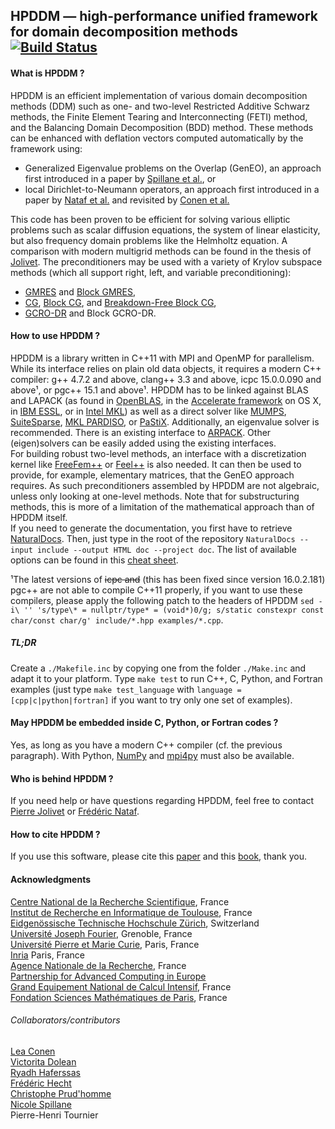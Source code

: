 ## HPDDM — high-performance unified framework for domain decomposition methods [![Build Status](https://travis-ci.org/hpddm/hpddm.svg?branch=master)](https://travis-ci.org/hpddm/hpddm)

#### What is HPDDM ?
HPDDM is an efficient implementation of various domain decomposition methods (DDM) such as one- and two-level Restricted Additive Schwarz methods, the Finite Element Tearing and Interconnecting (FETI) method, and the Balancing Domain Decomposition (BDD) method. These methods can be enhanced with deflation vectors computed automatically by the framework using:
* Generalized Eigenvalue problems on the Overlap (GenEO), an approach first introduced in a paper by [Spillane et al.](http://link.springer.com/article/10.1007%2Fs00211-013-0576-y#page-1), or
* local Dirichlet-to-Neumann operators, an approach first introduced in a paper by [Nataf et al.](http://epubs.siam.org/doi/abs/10.1137/100796376) and revisited by [Conen et al.](http://www.sciencedirect.com/science/article/pii/S0377042714001800)

This code has been proven to be efficient for solving various elliptic problems such as scalar diffusion equations, the system of linear elasticity, but also frequency domain problems like the Helmholtz equation. A comparison with modern multigrid methods can be found in the thesis of [Jolivet](http://jolivet.perso.enseeiht.fr/thesis.pdf). The preconditioners may be used with a variety of Krylov subspace methods (which all support right, left, and variable preconditioning):
* [GMRES](http://epubs.siam.org/doi/abs/10.1137/0907058) and [Block GMRES](http://www.sam.math.ethz.ch/~mhg/pub/delhipap.pdf),
* [CG](http://nvlpubs.nist.gov/nistpubs/jres/049/jresv49n6p409_A1b.pdf), [Block CG](http://www.sciencedirect.com/science/article/pii/0024379580902475), and [Breakdown-Free Block CG](http://link.springer.com/article/10.1007/s10543-016-0631-z),
* [GCRO-DR](http://epubs.siam.org/doi/abs/10.1137/040607277) and Block GCRO-DR.

#### How to use HPDDM ?
HPDDM is a library written in C++11 with MPI and OpenMP for parallelism. While its interface relies on plain old data objects, it requires a modern C++ compiler: g++ 4.7.2 and above, clang++ 3.3 and above, icpc 15.0.0.090 and above&#185;, or pgc++ 15.1 and above&#185;. HPDDM has to be linked against BLAS and LAPACK (as found in [OpenBLAS](http://www.openblas.net/), in the [Accelerate framework](https://developer.apple.com/library/ios/documentation/Accelerate/Reference/AccelerateFWRef/_index.html) on OS X, in [IBM ESSL](http://www-03.ibm.com/systems/power/software/essl/), or in [Intel MKL](https://software.intel.com/en-us/intel-mkl)) as well as a direct solver like [MUMPS](http://mumps.enseeiht.fr/), [SuiteSparse](http://faculty.cse.tamu.edu/davis/suitesparse.html), [MKL PARDISO](https://software.intel.com/en-us/articles/intel-mkl-pardiso), or [PaStiX](http://pastix.gforge.inria.fr/). Additionally, an eigenvalue solver is recommended. There is an existing interface to [ARPACK](http://www.caam.rice.edu/software/ARPACK/). Other (eigen)solvers can be easily added using the existing interfaces.  
For building robust two-level methods, an interface with a discretization kernel like [FreeFem++](http://www.freefem.org/ff++/) or [Feel++](http://www.feelpp.org/) is also needed. It can then be used to provide, for example, elementary matrices, that the GenEO approach requires. As such preconditioners assembled by HPDDM are not algebraic, unless only looking at one-level methods. Note that for substructuring methods, this is more of a limitation of the mathematical approach than of HPDDM itself.  
If you need to generate the documentation, you first have to retrieve [NaturalDocs](http://www.naturaldocs.org/download/version1.52.html). Then, just type in the root of the repository `NaturalDocs --input include --output HTML doc --project doc`. The list of available options can be found in this [cheat sheet](https://github.com/hpddm/hpddm/raw/master/doc/cheatsheet.pdf).

&#185;The latest versions of ~~icpc and~~ (this has been fixed since version 16.0.2.181) pgc++ are not able to compile C++11 properly, if you want to use these compilers, please apply the following patch to the headers of HPDDM `sed -i\ '' 's/type\* = nullptr/type* = (void*)0/g; s/static constexpr const char/const char/g' include/*.hpp examples/*.cpp`.  

##### TL;DR
Create a `./Makefile.inc` by copying one from the folder `./Make.inc` and adapt it to your platform. Type `make test` to run C++, C, Python, and Fortran examples (just type `make test_language` with `language = [cpp|c|python|fortran]` if you want to try only one set of examples).

#### May HPDDM be embedded inside C, Python, or Fortran codes ?
Yes, as long as you have a modern C++ compiler (cf. the previous paragraph). With Python, [NumPy](http://www.numpy.org/) and [mpi4py](https://bitbucket.org/mpi4py/) must also be available.

#### Who is behind HPDDM ?
If you need help or have questions regarding HPDDM, feel free to contact [Pierre Jolivet](http://jolivet.perso.enseeiht.fr/) or [Frédéric Nataf](https://www.ljll.math.upmc.fr/nataf/).

#### How to cite HPDDM ?
If you use this software, please cite this [paper](http://dl.acm.org/citation.cfm?doid=2503210.2503212) and this [book](http://www.siam.org/books/ot144/), thank you.

#### Acknowledgments
[Centre National de la Recherche Scientifique](http://www.cnrs.fr/index.php), France  
[Institut de Recherche en Informatique de Toulouse](http://www.irit.fr/?lang=en), France  
[Eidgenössische Technische Hochschule Zürich](https://www.ethz.ch/), Switzerland  
[Université Joseph Fourier](https://www.ujf-grenoble.fr/?language=en), Grenoble, France  
[Université Pierre et Marie Curie](http://www.upmc.fr/), Paris, France  
[Inria](http://www.inria.fr/en/) Paris, France  
[Agence Nationale de la Recherche](http://www.agence-nationale-recherche.fr/), France  
[Partnership for Advanced Computing in Europe](http://www.prace-ri.eu/)  
[Grand Equipement National de Calcul Intensif](http://www.genci.fr/en), France  
[Fondation Sciences Mathématiques de Paris](http://www.sciencesmaths-paris.fr/en/), France

###### Collaborators/contributors
[Lea Conen](https://www.linkedin.com/in/lea-conen-789111a5)  
[Victorita Dolean](http://www-math.unice.fr/~dolean/Home.html)  
[Ryadh Haferssas](https://www.ljll.math.upmc.fr/~haferssas/)  
[Frédéric Hecht](https://www.ljll.math.upmc.fr/hecht/)  
[Christophe Prud'homme](http://www.prudhomm.org/)  
[Nicole Spillane](http://www.cmap.polytechnique.fr/~spillane/)  
Pierre-Henri Tournier

